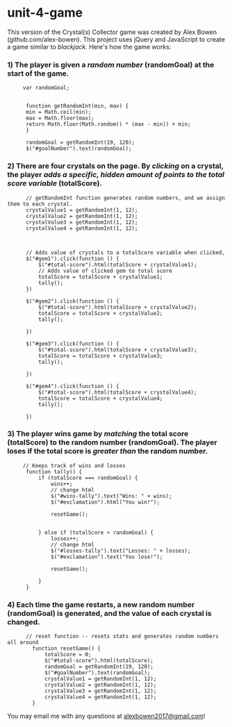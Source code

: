 # unit-4-game

This version of the Crystal(s) Collector game was created by Alex Bowen (github.com/alex-bowen). This project uses jQuery and JavaScript to create a game similar to _blackjack_. Here's how the game works: 


  ### 1) The player is given a *random number* (randomGoal) at the start of the game.
       
         var randomGoal;


          function getRandomInt(min, max) {
          min = Math.ceil(min);
          max = Math.floor(max);
          return Math.floor(Math.random() * (max - min)) + min;
          }

          randomGoal = getRandomInt(19, 120);
          $("#goalNumber").text(randomGoal);

  ### 2) There are four crystals on the page. By *clicking* on a crystal, the player *adds a specific, hidden amount of points to the total score variable* (totalScore).
  
          // getRandomInt function generates random numbers, and we assign them to each crystal.
          crystalValue1 = getRandomInt(1, 12);
          crystalValue2 = getRandomInt(1, 12);
          crystalValue3 = getRandomInt(1, 12);
          crystalValue4 = getRandomInt(1, 12);



          // Adds value of crystals to a totalScore variable when clicked, 
          $("#gem1").click(function () {
              $("#total-score").html(totalScore + crystalValue1);
              // Adds value of clicked gem to total score
              totalScore = totalScore + crystalValue1;
              tally();
          })

          $("#gem2").click(function () {
              $("#total-score").html(totalScore + crystalValue2);
              totalScore = totalScore + crystalValue2;
              tally();

          })

          $("#gem3").click(function () {
              $("#total-score").html(totalScore + crystalValue3);
              totalScore = totalScore + crystalValue3;
              tally();

          })

          $("#gem4").click(function () {
              $("#total-score").html(totalScore + crystalValue4);
              totalScore = totalScore + crystalValue4;
              tally();

          })

  ### 3) The player wins game by *matching* the total score (totalScore) to the random number (randomGoal). The player loses if the total score is *greater than* the random number.
  
         // Keeps track of wins and losses
          function tally() {
              if (totalScore === randomGoal) {
                  wins++;
                  // change html
                  $("#wins-tally").text("Wins: " + wins);
                  $("#exclamation").html("You win!");

                  resetGame();


              } else if (totalScore > randomGoal) {
                  losses++;
                  // change html
                  $("#losses-tally").text("Losses: " + losses);
                  $("#exclamation").text("You lose!");

                  resetGame();

              }
          }


  ### 4) Each time the game restarts, a new random number (randomGoal) is generated, and the value of each crystal is changed.
  
          // reset function -- resets stats and generates random numbers all around
            function resetGame() {
                totalScore = 0;
                $("#total-score").html(totalScore);
                randomGoal = getRandomInt(19, 120);
                $("#goalNumber").text(randomGoal);
                crystalValue1 = getRandomInt(1, 12);
                crystalValue2 = getRandomInt(1, 12);
                crystalValue3 = getRandomInt(1, 12);
                crystalValue4 = getRandomInt(1, 12);
            }
  
  
  You may email me with any questions at alexbowen2017@gmail.com! 
